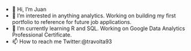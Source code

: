 - 👋 Hi, I’m Juan
- 👀 I’m interested in anything analytics. Working on building my first portfolio to reference for future job applications. 
- 🌱 I’m currently learning R and SQL. Working on Google Data Analytics Professional Certificate. 
- 📫 How to reach me Twitter:@travolta93 

<!---
JuanTorresSoto/JuanTorresSoto is a ✨ special ✨ repository because its `README.md` (this file) appears on your GitHub profile.
You can click the Preview link to take a look at your changes.
--->
